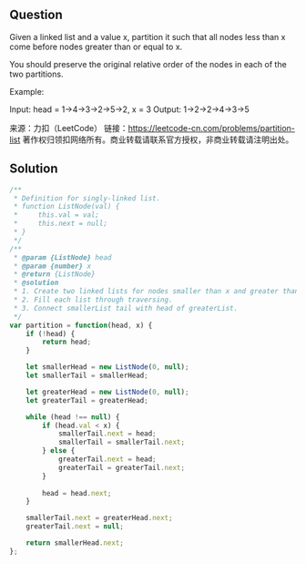 ## Question
Given a linked list and a value x, partition it such that all nodes less than x come before nodes greater than or equal to x.

You should preserve the original relative order of the nodes in each of the two partitions.

Example:

Input: head = 1->4->3->2->5->2, x = 3
Output: 1->2->2->4->3->5

来源：力扣（LeetCode）
链接：https://leetcode-cn.com/problems/partition-list
著作权归领扣网络所有。商业转载请联系官方授权，非商业转载请注明出处。

## Solution
```javascript
/**
 * Definition for singly-linked list.
 * function ListNode(val) {
 *     this.val = val;
 *     this.next = null;
 * }
 */
/**
 * @param {ListNode} head
 * @param {number} x
 * @return {ListNode}
 * @solution
 * 1. Create two linked lists for nodes smaller than x and greater than x.
 * 2. Fill each list through traversing.
 * 3. Connect smallerList tail with head of greaterList.
 */
var partition = function(head, x) {
    if (!head) {
        return head;
    }

    let smallerHead = new ListNode(0, null);
    let smallerTail = smallerHead;

    let greaterHead = new ListNode(0, null);
    let greaterTail = greaterHead;

    while (head !== null) {
        if (head.val < x) {
            smallerTail.next = head;
            smallerTail = smallerTail.next;
        } else {
            greaterTail.next = head;
            greaterTail = greaterTail.next;
        }
        
        head = head.next;
    }

    smallerTail.next = greaterHead.next;
    greaterTail.next = null;

    return smallerHead.next;
};
```